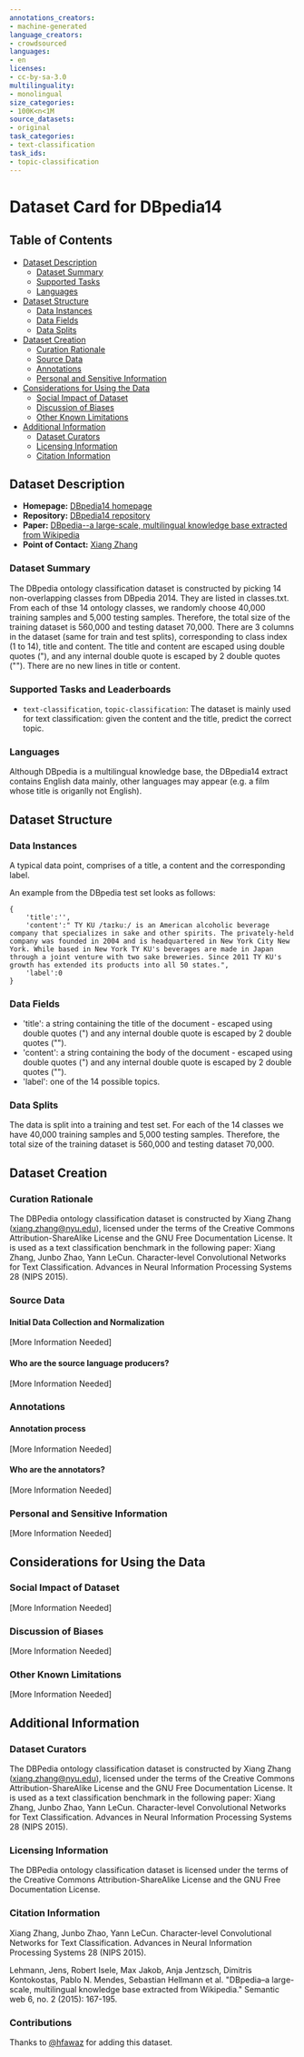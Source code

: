 ```yaml
---
annotations_creators:
- machine-generated
language_creators:
- crowdsourced
languages:
- en
licenses:
- cc-by-sa-3.0
multilinguality:
- monolingual
size_categories:
- 100K<n<1M
source_datasets:
- original
task_categories:
- text-classification
task_ids:
- topic-classification
---
```


# Dataset Card for DBpedia14

## Table of Contents
- [Dataset Description](#dataset-description)
  - [Dataset Summary](#dataset-summary)
  - [Supported Tasks](#supported-tasks-and-leaderboards)
  - [Languages](#languages)
- [Dataset Structure](#dataset-structure)
  - [Data Instances](#data-instances)
  - [Data Fields](#data-instances)
  - [Data Splits](#data-instances)
- [Dataset Creation](#dataset-creation)
  - [Curation Rationale](#curation-rationale)
  - [Source Data](#source-data)
  - [Annotations](#annotations)
  - [Personal and Sensitive Information](#personal-and-sensitive-information)
- [Considerations for Using the Data](#considerations-for-using-the-data)
  - [Social Impact of Dataset](#social-impact-of-dataset)
  - [Discussion of Biases](#discussion-of-biases)
  - [Other Known Limitations](#other-known-limitations)
- [Additional Information](#additional-information)
  - [Dataset Curators](#dataset-curators)
  - [Licensing Information](#licensing-information)
  - [Citation Information](#citation-information)

## Dataset Description

- **Homepage:** [DBpedia14 homepage](https://wiki.dbpedia.org/develop/datasets)
- **Repository:** [DBpedia14 repository](https://github.com/dbpedia/extraction-framework)
- **Paper:** [DBpedia--a large-scale, multilingual knowledge base extracted from Wikipedia](https://content.iospress.com/articles/semantic-web/sw134)
- **Point of Contact:** [Xiang Zhang](mailto:xiang.zhang@nyu.edu)

### Dataset Summary

The DBpedia ontology classification dataset is constructed by picking 14 non-overlapping classes
from DBpedia 2014. They are listed in classes.txt. From each of thse 14 ontology classes, we
randomly choose 40,000 training samples and 5,000 testing samples. Therefore, the total size
of the training dataset is 560,000 and testing dataset 70,000.
There are 3 columns in the dataset (same for train and test splits), corresponding to class index
(1 to 14), title and content. The title and content are escaped using double quotes ("), and any
internal double quote is escaped by 2 double quotes (""). There are no new lines in title or content.

### Supported Tasks and Leaderboards

- `text-classification`, `topic-classification`: The dataset is mainly used for text classification: given the content
and the title, predict the correct topic. 

### Languages

Although DBpedia is a multilingual knowledge base, the DBpedia14 extract contains English data mainly, other languages may appear
(e.g. a film whose title is origanlly not English).  

## Dataset Structure

### Data Instances

A typical data point, comprises of a title, a content and the corresponding label. 

An example from the DBpedia test set looks as follows:
```
{
    'title':'',
    'content':" TY KU /taɪkuː/ is an American alcoholic beverage company that specializes in sake and other spirits. The privately-held company was founded in 2004 and is headquartered in New York City New York. While based in New York TY KU's beverages are made in Japan through a joint venture with two sake breweries. Since 2011 TY KU's growth has extended its products into all 50 states.",
    'label':0
}
```

### Data Fields

- 'title': a string containing the title of the document - escaped using double quotes (") and any internal double quote is escaped by 2 double quotes ("").
- 'content': a string containing the body of the document - escaped using double quotes (") and any internal double quote is escaped by 2 double quotes ("").
- 'label': one of the 14 possible topics.

### Data Splits

The data is split into a training and test set.
For each of the 14 classes we have 40,000 training samples and 5,000 testing samples.
Therefore, the total size of the training dataset is 560,000 and testing dataset 70,000.

## Dataset Creation

### Curation Rationale

The DBPedia ontology classification dataset is constructed by Xiang Zhang (xiang.zhang@nyu.edu), licensed under the terms of the Creative Commons Attribution-ShareAlike License and the GNU Free Documentation License. It is used as a text classification benchmark in the following paper: Xiang Zhang, Junbo Zhao, Yann LeCun. Character-level Convolutional Networks for Text Classification. Advances in Neural Information Processing Systems 28 (NIPS 2015).

### Source Data

#### Initial Data Collection and Normalization

[More Information Needed]

#### Who are the source language producers?

[More Information Needed]

### Annotations

#### Annotation process

[More Information Needed]

#### Who are the annotators?

[More Information Needed]

### Personal and Sensitive Information

[More Information Needed]

## Considerations for Using the Data

### Social Impact of Dataset

[More Information Needed]

### Discussion of Biases

[More Information Needed]

### Other Known Limitations

[More Information Needed]

## Additional Information

### Dataset Curators

The DBPedia ontology classification dataset is constructed by Xiang Zhang (xiang.zhang@nyu.edu), licensed under the terms of the Creative Commons Attribution-ShareAlike License and the GNU Free Documentation License. It is used as a text classification benchmark in the following paper: Xiang Zhang, Junbo Zhao, Yann LeCun. Character-level Convolutional Networks for Text Classification. Advances in Neural Information Processing Systems 28 (NIPS 2015).

### Licensing Information

The DBPedia ontology classification dataset is licensed under the terms of the Creative Commons Attribution-ShareAlike License and the GNU Free Documentation License.

### Citation Information

Xiang Zhang, Junbo Zhao, Yann LeCun. Character-level Convolutional Networks for Text Classification. Advances in Neural Information Processing Systems 28 (NIPS 2015).

Lehmann, Jens, Robert Isele, Max Jakob, Anja Jentzsch, Dimitris Kontokostas, Pablo N. Mendes, Sebastian Hellmann et al. "DBpedia–a large-scale, multilingual knowledge base extracted from Wikipedia." Semantic web 6, no. 2 (2015): 167-195.
### Contributions

Thanks to [@hfawaz](https://github.com/hfawaz) for adding this dataset.